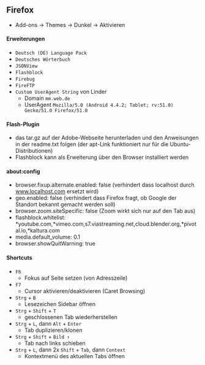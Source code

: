 ## Firefox

- Add-ons -> Themes -> Dunkel -> Aktivieren

#### Erweiterungen
- `Deutsch (DE) Language Pack`
- `Deutsches Wörterbuch`
- `JSONView`
- `Flashblock`
- `Firebug`
- `FireFTP`
- `Custom UserAgent String` von Linder
  - Domain `mm.web.de` 
  - UserAgent `Mozilla/5.0 (Android 4.4.2; Tablet; rv:51.0) Gecko/51.0 Firefox/51.0`

#### Flash-Plugin

- das tar.gz auf der Adobe-Webseite herunterladen und den Anweisungen in der readme.txt folgen (der apt-Link funktioniert nur für die Ubuntu-Distributionen)
- Flashblock kann als Erweiterung über den Browser installiert werden

#### about:config

- browser.fixup.alternate.enabled: false (verhindert dass localhost durch www.localhost.com ersetzt wird)
- geo.enabled: false (verhindert dass Firefox fragt, ob Google der Standort bekannt gemacht werden soll)
- browser.zoom.siteSpecific: false (Zoom wirkt sich nur auf den Tab aus)
- flashblock.whitelist: *youtube.com,*vimeo.com,s7.viastreaming.net,cloud.blender.org,*pivotal.io,*kaltura.com
- media.default_volume: 0.1
- browser.showQuitWarning: true

#### Shortcuts

- `F6`
  - Fokus auf Seite setzen (von Adresszeile)
- `F7`
  - Cursor aktivieren/deaktivieren (Caret Browsing)
- `Strg` + `B`
  - Lesezeichen Sidebar öffnen
- `Strg` + `Shift` + `T`
  - geschlossenen Tab wiederherstellen
- `Strg` + `L`, dann `Alt` + `Enter`
  - Tab duplizieren/klonen
- `Strg` + `Shift` + `Bild ↑`
  - Tab nach links schieben
- `Strg` + `L`, dann 2x `Shift` + `Tab`, dann `Context`
  - Kontextmenü des aktuellen Tabs öffnen
